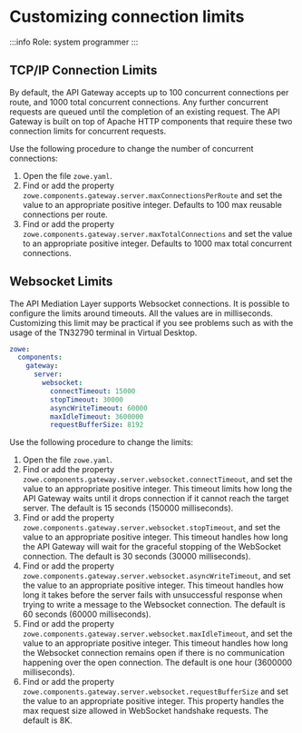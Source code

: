 # Customizing connection limits

:::info Role: system programmer
:::

## TCP/IP Connection Limits

By default, the API Gateway accepts up to 100 concurrent connections per route, and 1000 total concurrent connections. Any further concurrent requests are queued until the completion of an existing request. The API Gateway is built on top of Apache HTTP components that require these two connection limits for concurrent requests.

Use the following procedure to change the number of concurrent connections:

1. Open the file `zowe.yaml`.
2. Find or add the property `zowe.components.gateway.server.maxConnectionsPerRoute` and set the value to an appropriate positive integer. Defaults to 100 max reusable connections per route.
3. Find or add the property `zowe.components.gateway.server.maxTotalConnections` and set the value to an appropriate positive integer. Defaults to 1000 max total concurrent connections.

## Websocket Limits

The API Mediation Layer supports Websocket connections. It is possible to configure the limits around timeouts. All the values are in milliseconds. Customizing this limit may be practical if you see problems such as with the usage of the TN32790 terminal in Virtual Desktop.

```yaml
zowe:
  components:
    gateway:
      server:
        websocket:
          connectTimeout: 15000
          stopTimeout: 30000
          asyncWriteTimeout: 60000
          maxIdleTimeout: 3600000
          requestBufferSize: 8192
```

Use the following procedure to change the limits:

1. Open the file `zowe.yaml`.
2. Find or add the property `zowe.components.gateway.server.websocket.connectTimeout`, and set the value to an appropriate positive integer. This timeout limits how long the API Gateway waits until it drops connection if it cannot reach the target server. The default is 15 seconds (150000 milliseconds).
3. Find or add the property `zowe.components.gateway.server.websocket.stopTimeout`, and set the value to an appropriate positive integer. This timeout handles how long the API Gateway will wait for the graceful stopping of the WebSocket connection. The default is 30 seconds (30000 milliseconds).
4. Find or add the property `zowe.components.gateway.server.websocket.asyncWriteTimeout`, and set the value to an appropriate positive integer. This timeout handles how long it takes before the server fails with unsuccessful response when trying to write a message to the Websocket connection. The default is 60 seconds (60000 milliseconds).
5. Find or add the property `zowe.components.gateway.server.websocket.maxIdleTimeout`, and set the value to an appropriate positive integer. This timeout handles how long the Websocket connection remains open if there is no communication happening over the open connection. The default is one hour (3600000 milliseconds).
6. Find or add the property `zowe.components.gateway.server.websocket.requestBufferSize` and set the value to an appropriate positive integer. This property handles the max request size allowed in WebSocket handshake requests. The default is 8K.
